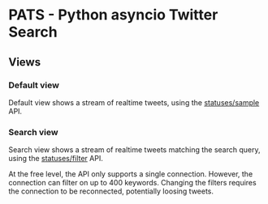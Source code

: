 # PATS - Python asyncio Twitter Search

## Views

### Default view

Default view shows a stream of realtime tweets,
using the [statuses/sample](https://developer.twitter.com/en/docs/tweets/sample-realtime/api-reference/get-statuses-sample) API.

### Search view

Search view shows a stream of realtime tweets matching the search query,
using the [statuses/filter](https://developer.twitter.com/en/docs/tweets/filter-realtime/overview/statuses-filter) API.

At the free level, the API only supports a single connection.
However, the connection can filter on up to 400 keywords.
Changing the filters requires the connection to be reconnected,
potentially loosing tweets.

